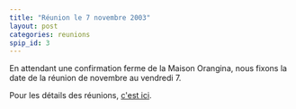 ```yaml
---
title: "Réunion le 7 novembre 2003"
layout: post
categories: reunions
spip_id: 3
---
```

En attendant une confirmation ferme de la Maison Orangina, nous fixons la date de la réunion de novembre au vendredi 7.

Pour les détails des réunions, [c'est ici](art2).
